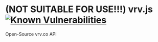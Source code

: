 # (NOT SUITABLE FOR USE!!!) vrv.js [![Known Vulnerabilities](https://snyk.io/test/github/stampylongr/vrv.js/badge.svg?targetFile=package.json)](https://snyk.io/test/github/stampylongr/vrv.js?targetFile=package.json) 
Open-Source vrv.co API
